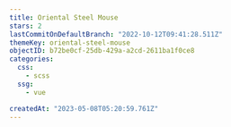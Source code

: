 ```yaml
---
title: Oriental Steel Mouse
stars: 2
lastCommitOnDefaultBranch: "2022-10-12T09:41:28.511Z"
themeKey: oriental-steel-mouse
objectID: b72be0cf-25db-429a-a2cd-2611ba1f0ce8
categories:
  css:
    - scss
  ssg:
    - vue

createdAt: "2023-05-08T05:20:59.761Z"
---
```

